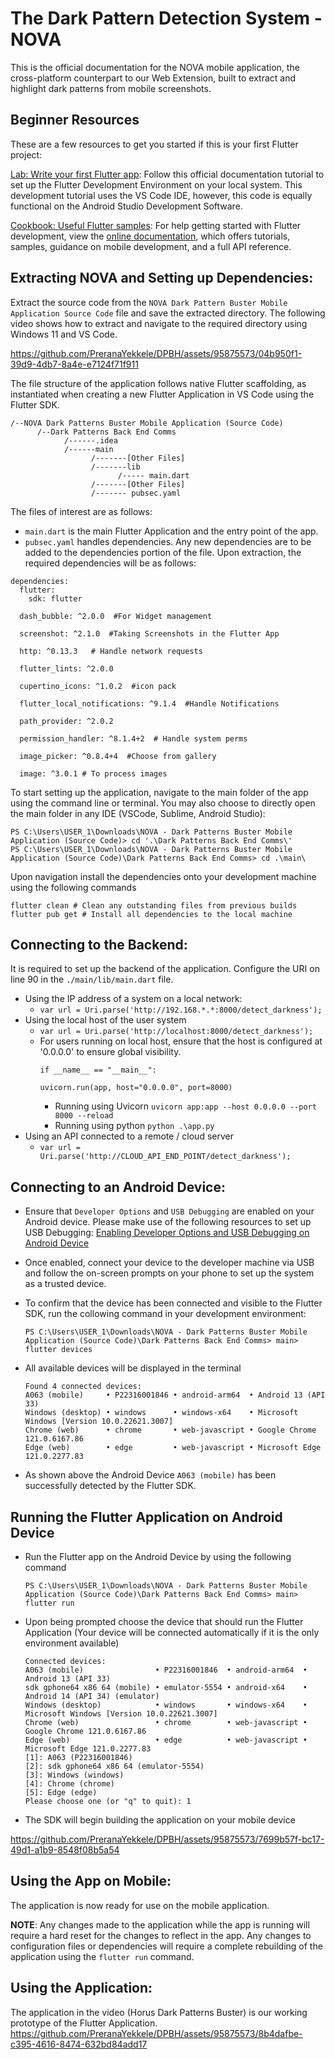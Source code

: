 # The Dark Pattern Detection System - NOVA

This is the official documentation for the NOVA mobile application, the cross-platform counterpart to our Web Extension, built to extract and highlight dark patterns from mobile screenshots.

## Beginner Resources

These are a few resources to get you started if this is your first Flutter project:

[Lab: Write your first Flutter app](https://docs.flutter.dev/get-started/codelab): Follow this official documentation tutorial to set up the Flutter Development Environment on your local system. This development tutorial uses the
VS Code IDE, however, this code is equally functional on the Android Studio Development Software.

[Cookbook: Useful Flutter samples](https://docs.flutter.dev/cookbook): 
For help getting started with Flutter development, view the
[online documentation](https://docs.flutter.dev/), which offers tutorials,
samples, guidance on mobile development, and a full API reference.

## Extracting NOVA and Setting up Dependencies:
Extract the source code from the `NOVA Dark Pattern Buster Mobile Application Source Code` file and save the extracted directory. The following video shows how to extract and navigate to the required directory using Windows 11 and VS Code.

https://github.com/PreranaYekkele/DPBH/assets/95875573/04b950f1-39d9-4db7-8a4e-e7124f71f911

The file structure of the application follows native Flutter scaffolding, as instantiated when creating a new Flutter Application in VS Code using the Flutter SDK. 

```
/--NOVA Dark Patterns Buster Mobile Application (Source Code)
      /--Dark Patterns Back End Comms
            /------.idea
            /------main
                  /-------[Other Files]
                  /-------lib
                        /----- main.dart
                  /-------[Other Files]
                  /------- pubsec.yaml
```

The files of interest are as follows:
- `main.dart` is the main Flutter Application and the entry point of the app.
- `pubsec.yaml` handles dependencies. Any new dependencies are to be added to the dependencies portion of the file. Upon extraction, the required dependencies will be as follows:

```
dependencies:
  flutter:
    sdk: flutter  

  dash_bubble: ^2.0.0  #For Widget management

  screenshot: ^2.1.0  #Taking Screenshots in the Flutter App

  http: ^0.13.3   # Handle network requests

  flutter_lints: ^2.0.0 

  cupertino_icons: ^1.0.2  #icon pack 

  flutter_local_notifications: ^9.1.4  #Handle Notifications

  path_provider: ^2.0.2

  permission_handler: ^8.1.4+2  # Handle system perms

  image_picker: ^0.8.4+4  #Choose from gallery

  image: ^3.0.1 # To process images
```

To start setting up the application, navigate to the main folder of the app using the command line or terminal. You may also choose to directly open the main folder in any IDE (VSCode, Sublime, Android Studio):

```
PS C:\Users\USER_1\Downloads\NOVA - Dark Patterns Buster Mobile Application (Source Code)> cd '.\Dark Patterns Back End Comms\'
PS C:\Users\USER_1\Downloads\NOVA - Dark Patterns Buster Mobile Application (Source Code)\Dark Patterns Back End Comms> cd .\main\ 
```

Upon navigation install the dependencies onto your development machine using the following commands

```
flutter clean # Clean any outstanding files from previous builds 
flutter pub get # Install all dependencies to the local machine
```

## Connecting to the Backend:
It is required to set up the backend of the application. Configure the URI on line 90 in the `./main/lib/main.dart` file.
- Using the IP address of a system on a local network:
  - `var url = Uri.parse('http://192.168.*.*:8000/detect_darkness'); ` 
- Using the local host of the user system
  - `var url = Uri.parse('http://localhost:8000/detect_darkness');`
  - For users running on local host, ensure that the host is configured at '0.0.0.0' to ensure global visibility.
    ```
    if __name__ == "__main__":

    uvicorn.run(app, host="0.0.0.0", port=8000)
    ```
    - Running using Uvicorn ```uvicorn app:app --host 0.0.0.0 --port 8000 --reload  ```
    - Running using python ``` python .\app.py ```  
- Using an API connected to a remote / cloud server
  - `var url = Uri.parse('http://CLOUD_API_END_POINT/detect_darkness');`



## Connecting to an Android Device:

- Ensure that `Developer Options` and `USB Debugging` are enabled on your Android device. Please make use of the following resources to set up USB Debugging:
[Enabling Developer Options and USB Debugging on Android Device](https://developer.android.com/studio/debug/dev-options)

- Once enabled, connect your device to the developer machine via USB and follow the on-screen prompts on your phone to set up the system as a trusted device.
- To confirm that the device has been connected and visible to the Flutter SDK, run the collowing command in your development environment:
  ```
  PS C:\Users\USER_1\Downloads\NOVA - Dark Patterns Buster Mobile Application (Source Code)\Dark Patterns Back End Comms> main> flutter devices
  ```
- All available devices will be displayed in the terminal
  ```
  Found 4 connected devices:
  A063 (mobile)     • P22316001846 • android-arm64  • Android 13 (API 33)
  Windows (desktop) • windows      • windows-x64    • Microsoft Windows [Version 10.0.22621.3007]
  Chrome (web)      • chrome       • web-javascript • Google Chrome 121.0.6167.86
  Edge (web)        • edge         • web-javascript • Microsoft Edge 121.0.2277.83
  ```
- As shown above the Android Device `A063 (mobile)` has been successfully detected by the Flutter SDK.

## Running the Flutter Application on Android Device

- Run the Flutter app on the Android Device by using the following command
  ```
  PS C:\Users\USER_1\Downloads\NOVA - Dark Patterns Buster Mobile Application (Source Code)\Dark Patterns Back End Comms> main> flutter run 
  ```
- Upon being prompted choose the device that should run the Flutter Application (Your device will be connected automatically if it is the only environment available)
  ```
  Connected devices:
  A063 (mobile)                • P22316001846  • android-arm64  • Android 13 (API 33)
  sdk gphone64 x86 64 (mobile) • emulator-5554 • android-x64    • Android 14 (API 34) (emulator)
  Windows (desktop)            • windows       • windows-x64    • Microsoft Windows [Version 10.0.22621.3007]
  Chrome (web)                 • chrome        • web-javascript • Google Chrome 121.0.6167.86
  Edge (web)                   • edge          • web-javascript • Microsoft Edge 121.0.2277.83
  [1]: A063 (P22316001846)
  [2]: sdk gphone64 x86 64 (emulator-5554)
  [3]: Windows (windows)
  [4]: Chrome (chrome)
  [5]: Edge (edge)
  Please choose one (or "q" to quit): 1
  ```
- The SDK will begin building the application on your mobile device

https://github.com/PreranaYekkele/DPBH/assets/95875573/7699b57f-bc17-49d1-a1b9-8548f08b5a54

## Using the App on Mobile:
The application is now ready for use on the mobile application. 

__NOTE__: Any changes made to the application while the app is running will require a hard reset for the changes to reflect in the app. Any changes to configuration files or dependencies will require a complete rebuilding of the application using the `flutter run` command. 

## Using the Application:
The application in the video (Horus Dark Patterns Buster) is our working prototype of the Flutter Application.
https://github.com/PreranaYekkele/DPBH/assets/95875573/8b4dafbe-c395-4616-8474-632bd84add17


